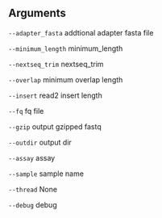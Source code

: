 

## Arguments
`--adapter_fasta` addtional adapter fasta file

`--minimum_length` minimum_length

`--nextseq_trim` nextseq_trim

`--overlap` minimum overlap length

`--insert` read2 insert length

`--fq` fq file

`--gzip` output gzipped fastq

`--outdir` output dir

`--assay` assay

`--sample` sample name

`--thread` None

`--debug` debug

